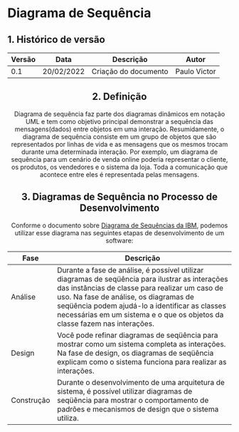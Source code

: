 # Diagrama de Sequência

## 1. Histórico de versão

<center>

| Versão | Data       | Descrição            | Autor        |
| ------ | ---------- | -------------------- | ------------ |
| 0.1    | 20/02/2022 | Criação do documento | Paulo Victor |

## 2. Definição

Diagrama de sequência faz parte dos diagramas dinâmicos em notação UML e tem como objetivo principal demonstrar a sequência das mensagens(dados) entre objetos em uma interação. Resumidamente, o diagrama de sequência consiste em um grupo de objetos que são representados por linhas de vida e as mensagens que os mesmos trocam durante uma determinada interação. Por exemplo, um diagrama de sequência para um cenário de venda online poderia representar o cliente, os produtos, os vendedores e o sistema da loja. Toda a comunicação que acontece entre eles é representada pelas mensagens.

## 3. Diagramas de Sequência no Processo de Desenvolvimento

Conforme o documento sobre
[Diagrama de Sequências da IBM](https://www.ibm.com/docs/pt-br/rsm/7.5.0?topic=uml-sequence-diagrams), podemos utilizar esse diagrama nas seguintes etapas de desenvolvimento de um software:

| Fase       | Descrição                                                                                                                                                                                                                                                                                                                   |
| ---------- | --------------------------------------------------------------------------------------------------------------------------------------------------------------------------------------------------------------------------------------------------------------------------------------------------------------------------- |
| Análise    | Durante a fase de análise, é possível utilizar diagramas de seqüência para ilustrar as interações das instâncias de classe para realizar um caso de uso. Na fase de análise, os diagramas de seqüência podem ajudá-lo a identificar as classes necessárias em um sistema e o que os objetos da classe fazem nas interações. |
| Design     | Você pode refinar diagramas de seqüência para mostrar como um sistema completa as interações. Na fase de design, os diagramas de seqüência explicam como o sistema funciona para realizar as interações.                                                                                                                    |
| Construção | Durante o desenvolvimento de uma arquitetura de sistema, é possível utilizar diagramas de seqüência para mostrar o comportamento de padrões e mecanismos de design que o sistema utiliza.                                                                                                                                   |
